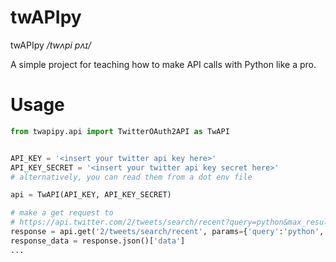 # twAPIpy

twAPIpy _/twʌpi pʌɪ/_

A simple project for teaching how to make API calls with Python like a pro.


# Usage

```Python
from twapipy.api import TwitterOAuth2API as TwAPI


API_KEY = '<insert your twitter api key here>'
API_KEY_SECRET = '<insert your twitter api key secret here>'
# alternatively, you can read them from a dot env file

api = TwAPI(API_KEY, API_KEY_SECRET)

# make a get request to
# https://api.twitter.com/2/tweets/search/recent?query=python&max_results=100
response = api.get('2/tweets/search/recent', params={'query':'python', 'max_results':100})
response_data = response.json()['data']
...
```